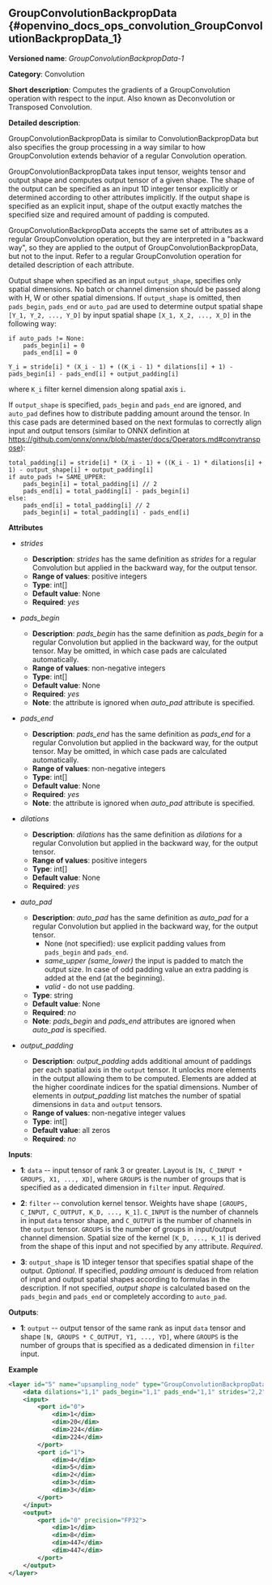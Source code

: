 ## GroupConvolutionBackpropData<a name="GroupConvolutionBackpropData"></a> {#openvino_docs_ops_convolution_GroupConvolutionBackpropData_1}

**Versioned name**: *GroupConvolutionBackpropData-1*

**Category**: Convolution

**Short description**: Computes the gradients of a GroupConvolution operation with respect to the input. Also known as Deconvolution or Transposed Convolution.

**Detailed description**:

GroupConvolutionBackpropData is similar to ConvolutionBackpropData but also specifies the group processing in a way similar to how GroupConvolution extends behavior of a regular Convolution operation.

GroupConvolutionBackpropData takes input tensor, weights tensor and output shape and computes output tensor of a given shape. The shape of the output can be specified as an input 1D integer tensor explicitly or determined according to other attributes implicitly. If the output shape is specified as an explicit input, shape of the output exactly matches the specified size and required amount of padding is computed.

GroupConvolutionBackpropData accepts the same set of attributes as a regular GroupConvolution operation, but they are interpreted in a "backward way", so they are applied to the output of GroupConvolutionBackpropData, but not to the input. Refer to a regular GroupConvolution operation for detailed description of each attribute.

Output shape when specified as an input `output_shape`, specifies only spatial dimensions. No batch or channel dimension should be passed along with H, W or other spatial dimensions. If `output_shape` is omitted, then `pads_begin`, `pads_end` or `auto_pad` are used to determine output spatial shape `[Y_1, Y_2, ..., Y_D]` by input spatial shape `[X_1, X_2, ..., X_D]` in the following way:

```
if auto_pads != None:
    pads_begin[i] = 0
    pads_end[i] = 0

Y_i = stride[i] * (X_i - 1) + ((K_i - 1) * dilations[i] + 1) - pads_begin[i] - pads_end[i] + output_padding[i]
```

where `K_i` filter kernel dimension along spatial axis `i`.

 If `output_shape` is specified, `pads_begin` and `pads_end` are ignored, and `auto_pad` defines how to distribute padding amount around the tensor. In this case pads are determined based on the next formulas to correctly align input and output tensors (similar to ONNX definition at https://github.com/onnx/onnx/blob/master/docs/Operators.md#convtranspose):

```
total_padding[i] = stride[i] * (X_i - 1) + ((K_i - 1) * dilations[i] + 1) - output_shape[i] + output_padding[i]
if auto_pads != SAME_UPPER:
    pads_begin[i] = total_padding[i] // 2
    pads_end[i] = total_padding[i] - pads_begin[i]
else:
    pads_end[i] = total_padding[i] // 2
    pads_begin[i] = total_padding[i] - pads_end[i]
```

**Attributes**

* *strides*

  * **Description**: *strides* has the same definition as *strides* for a regular Convolution but applied in the backward way, for the output tensor.
  * **Range of values**: positive integers
  * **Type**: int[]
  * **Default value**: None
  * **Required**: *yes*

* *pads_begin*

  * **Description**: *pads_begin* has the same definition as *pads_begin* for a regular Convolution but applied in the backward way, for the output tensor. May be omitted, in which case pads are calculated automatically.
  * **Range of values**: non-negative integers
  * **Type**: int[]
  * **Default value**: None
  * **Required**: *yes*
  * **Note**: the attribute is ignored when *auto_pad* attribute is specified.

* *pads_end*

  * **Description**: *pads_end* has the same definition as *pads_end* for a regular Convolution but applied in the backward way, for the output tensor. May be omitted, in which case pads are calculated automatically.
  * **Range of values**: non-negative integers
  * **Type**: int[]
  * **Default value**: None
  * **Required**: *yes*
  * **Note**: the attribute is ignored when *auto_pad* attribute is specified.

* *dilations*

  * **Description**: *dilations* has the same definition as *dilations* for a regular Convolution but applied in the backward way, for the output tensor.
  * **Range of values**: positive integers
  * **Type**: int[]
  * **Default value**: None
  * **Required**: *yes*

* *auto_pad*

  * **Description**: *auto_pad* has the same definition as *auto_pad* for a regular Convolution but applied in the backward way, for the output tensor. 
    * None (not specified): use explicit padding values from `pads_begin` and `pads_end`.
    * *same_upper (same_lower)* the input is padded to match the output size. In case of odd padding value an extra padding is added at the end (at the beginning).
    * *valid* - do not use padding.
  * **Type**: string
  * **Default value**: None
  * **Required**: *no*
  * **Note**: *pads_begin* and *pads_end* attributes are ignored when *auto_pad* is specified.

* *output_padding*

  * **Description**: *output_padding* adds additional amount of paddings per each spatial axis in the `output` tensor. It unlocks more elements in the output allowing them to be computed. Elements are added at the higher coordinate indices for the spatial dimensions. Number of elements in *output_padding* list matches the number of spatial dimensions in `data` and `output` tensors.
  * **Range of values**: non-negative integer values
  * **Type**: int[]
  * **Default value**: all zeros
  * **Required**: *no*

**Inputs**:

*   **1**: `data` -- input tensor of rank 3 or greater. Layout is `[N, C_INPUT * GROUPS, X1, ..., XD]`, where `GROUPS` is the number of groups that is specified as a dedicated dimension in `filter` input. *Required*.

*   **2**: `filter` -- convolution kernel tensor. Weights have shape `[GROUPS, C_INPUT, C_OUTPUT, K_D, ..., K_1]`. `C_INPUT` is the number of channels in input `data` tensor shape, and `C_OUTPUT` is the number of channels in the `output` tensor. `GROUPS` is the number of groups in input/output channel dimension. Spatial size of the kernel `[K_D, ..., K_1]` is derived from the shape of this input and not specified by any attribute. *Required*.

*   **3**: `output_shape` is 1D integer tensor that specifies spatial shape of the output. *Optional*. If specified, *padding amount* is deduced from relation of input and output spatial shapes according to formulas in the description. If not specified, *output shape* is calculated based on the `pads_begin` and `pads_end` or completely according to `auto_pad`.

**Outputs**:

*   **1**: `output` -- output tensor of the same rank as input `data` tensor and shape `[N, GROUPS * C_OUTPUT, Y1, ..., YD]`, where `GROUPS` is the number of groups that is specified as a dedicated dimension in `filter` input.

**Example**

```xml
<layer id="5" name="upsampling_node" type="GroupConvolutionBackpropData">
    <data dilations="1,1" pads_begin="1,1" pads_end="1,1" strides="2,2"/>
    <input>
        <port id="0">
            <dim>1</dim>
            <dim>20</dim>
            <dim>224</dim>
            <dim>224</dim>
        </port>
        <port id="1">
            <dim>4</dim>
            <dim>5</dim>
            <dim>2</dim>
            <dim>3</dim>
            <dim>3</dim>
        </port>
    </input>
    <output>
        <port id="0" precision="FP32">
            <dim>1</dim>
            <dim>8</dim>
            <dim>447</dim>
            <dim>447</dim>
        </port>
    </output>
</layer>
```
